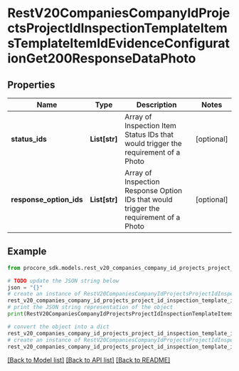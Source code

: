 # RestV20CompaniesCompanyIdProjectsProjectIdInspectionTemplateItemsTemplateItemIdEvidenceConfigurationGet200ResponseDataPhoto


## Properties

Name | Type | Description | Notes
------------ | ------------- | ------------- | -------------
**status_ids** | **List[str]** | Array of Inspection Item Status IDs that would trigger the requirement of a Photo | [optional] 
**response_option_ids** | **List[str]** | Array of Inspection Response Option IDs that would trigger the requirement of a Photo | [optional] 

## Example

```python
from procore_sdk.models.rest_v20_companies_company_id_projects_project_id_inspection_template_items_template_item_id_evidence_configuration_get200_response_data_photo import RestV20CompaniesCompanyIdProjectsProjectIdInspectionTemplateItemsTemplateItemIdEvidenceConfigurationGet200ResponseDataPhoto

# TODO update the JSON string below
json = "{}"
# create an instance of RestV20CompaniesCompanyIdProjectsProjectIdInspectionTemplateItemsTemplateItemIdEvidenceConfigurationGet200ResponseDataPhoto from a JSON string
rest_v20_companies_company_id_projects_project_id_inspection_template_items_template_item_id_evidence_configuration_get200_response_data_photo_instance = RestV20CompaniesCompanyIdProjectsProjectIdInspectionTemplateItemsTemplateItemIdEvidenceConfigurationGet200ResponseDataPhoto.from_json(json)
# print the JSON string representation of the object
print(RestV20CompaniesCompanyIdProjectsProjectIdInspectionTemplateItemsTemplateItemIdEvidenceConfigurationGet200ResponseDataPhoto.to_json())

# convert the object into a dict
rest_v20_companies_company_id_projects_project_id_inspection_template_items_template_item_id_evidence_configuration_get200_response_data_photo_dict = rest_v20_companies_company_id_projects_project_id_inspection_template_items_template_item_id_evidence_configuration_get200_response_data_photo_instance.to_dict()
# create an instance of RestV20CompaniesCompanyIdProjectsProjectIdInspectionTemplateItemsTemplateItemIdEvidenceConfigurationGet200ResponseDataPhoto from a dict
rest_v20_companies_company_id_projects_project_id_inspection_template_items_template_item_id_evidence_configuration_get200_response_data_photo_from_dict = RestV20CompaniesCompanyIdProjectsProjectIdInspectionTemplateItemsTemplateItemIdEvidenceConfigurationGet200ResponseDataPhoto.from_dict(rest_v20_companies_company_id_projects_project_id_inspection_template_items_template_item_id_evidence_configuration_get200_response_data_photo_dict)
```
[[Back to Model list]](../README.md#documentation-for-models) [[Back to API list]](../README.md#documentation-for-api-endpoints) [[Back to README]](../README.md)


